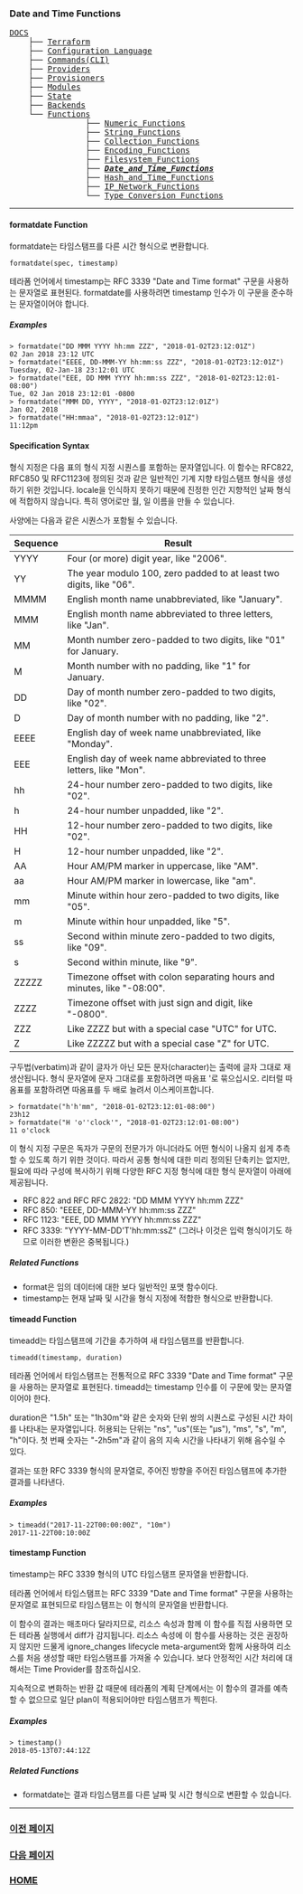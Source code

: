 ### Date and Time Functions

<pre>
<a href = "https://github.com/MZCMSC/Terraform/blob/main/DOCS/README.md">DOCS</a>
    ├── <a href = "https://github.com/MZCMSC/Terraform/blob/main/DOCS/00_Terraform/README.md">Terraform</a>
    ├── <a href = "https://github.com/MZCMSC/Terraform/blob/main/DOCS/01_Configuration_Language/README.md">Configuration Language</a>
    ├── <a href ="https://github.com/MZCMSC/Terraform/blob/main/DOCS/02_Commands(CLI)/README.md">Commands(CLI)</a>
    ├── <a href = "https://github.com/MZCMSC/Terraform/blob/main/DOCS/03_Providers/README.md">Providers</a>
    ├── <a href = "https://github.com/MZCMSC/Terraform/blob/main/DOCS/04_Provisioners/README.md">Provisioners</a>
    ├── <a href = "https://github.com/MZCMSC/Terraform/blob/main/DOCS/05_Modules/README.md">Modules</a>
    ├── <a href = "https://github.com/MZCMSC/Terraform/blob/main/DOCS/06_State/README.md">State</a>
    ├── <a href = "https://github.com/MZCMSC/Terraform/blob/main/DOCS/07_Backends/README.md">Backends</a>
    └── <a href="https://github.com/MZCMSC/Terraform/blob/main/DOCS/08_Functions/README.md">Functions</a>
                ├── <a href ="https://github.com/MZCMSC/Terraform/blob/main/DOCS/08_Functions/01_Numeric_Functions/README.md">Numeric_Functions</a>
                ├── <a href ="https://github.com/MZCMSC/Terraform/blob/main/DOCS/08_Functions/02_String_Functions/README.md">String_Functions</a>
                ├── <a href ="https://github.com/MZCMSC/Terraform/blob/main/DOCS/08_Functions/03_Collection_Functions/README.md">Collection_Functions</a>
                ├── <a href ="https://github.com/MZCMSC/Terraform/blob/main/DOCS/08_Functions/04_Encoding_Functions/README.md">Encoding_Functions</a>
                ├── <a href ="https://github.com/MZCMSC/Terraform/blob/main/DOCS/08_Functions/05_Filesystem_Functions/README.md">Filesystem_Functions</a>
                ├── <a href ="https://github.com/MZCMSC/Terraform/blob/main/DOCS/08_Functions/06_Date_and_Time_Functions/README.md"><i><b>Date_and_Time_Functions</b></i></a>
                ├── <a href ="https://github.com/MZCMSC/Terraform/blob/main/DOCS/08_Functions/07_Hash_and_Crypto_Functions/README.md">Hash_and_Time_Functions</a>
                ├── <a href ="https://github.com/MZCMSC/Terraform/blob/main/DOCS/08_Functions/08_IP_Network_Functions/README.md">IP_Network_Functions</a>
                └── <a href ="https://github.com/MZCMSC/Terraform/blob/main/DOCS/08_Functions/09_Type_Conversion_Functions/README.md">Type_Conversion_Functions</a>
</pre>

---

#### formatdate Function

formatdate는 타임스탬프를 다른 시간 형식으로 변환합니다.

```
formatdate(spec, timestamp)
```

테라폼 언어에서 timestamp는 RFC 3339 "Date and Time format" 구문을 사용하는 문자열로 표현된다. formatdate를 사용하려면 timestamp 인수가 이 구문을 준수하는 문자열이어야 합니다.

##### Examples

```
> formatdate("DD MMM YYYY hh:mm ZZZ", "2018-01-02T23:12:01Z")
02 Jan 2018 23:12 UTC
> formatdate("EEEE, DD-MMM-YY hh:mm:ss ZZZ", "2018-01-02T23:12:01Z")
Tuesday, 02-Jan-18 23:12:01 UTC
> formatdate("EEE, DD MMM YYYY hh:mm:ss ZZZ", "2018-01-02T23:12:01-08:00")
Tue, 02 Jan 2018 23:12:01 -0800
> formatdate("MMM DD, YYYY", "2018-01-02T23:12:01Z")
Jan 02, 2018
> formatdate("HH:mmaa", "2018-01-02T23:12:01Z")
11:12pm
```

#### Specification Syntax

형식 지정은 다음 표의 형식 지정 시퀀스를 포함하는 문자열입니다. 이 함수는 RFC822, RFC850 및 RFC1123에 정의된 것과 같은 일반적인 기계 지향 타임스탬프 형식을 생성하기 위한 것입니다. locale을 인식하지 못하기 때문에 진정한 인간 지향적인 날짜 형식에 적합하지 않습니다. 특히 영어로만 월, 일 이름을 만들 수 있습니다.

사양에는 다음과 같은 시퀀스가 포함될 수 있습니다.

| Sequence | Result                                                                  |
| -------- | ----------------------------------------------------------------------- |
| YYYY     | Four (or more) digit year, like "2006".                                 |
| YY       | The year modulo 100, zero padded to at least two digits, like "06".     |
| MMMM     | English month name unabbreviated, like "January".                       |
| MMM      | English month name abbreviated to three letters, like "Jan".            |
| MM       | Month number zero-padded to two digits, like "01" for January.          |
| M        | Month number with no padding, like "1" for January.                     |
| DD       | Day of month number zero-padded to two digits, like "02".               |
| D        | Day of month number with no padding, like "2".                          |
| EEEE     | English day of week name unabbreviated, like "Monday".                  |
| EEE      | English day of week name abbreviated to three letters, like "Mon".      |
| hh       | 24-hour number zero-padded to two digits, like "02".                    |
| h        | 24-hour number unpadded, like "2".                                      |
| HH       | 12-hour number zero-padded to two digits, like "02".                    |
| H        | 12-hour number unpadded, like "2".                                      |
| AA       | Hour AM/PM marker in uppercase, like "AM".                              |
| aa       | Hour AM/PM marker in lowercase, like "am".                              |
| mm       | Minute within hour zero-padded to two digits, like "05".                |
| m        | Minute within hour unpadded, like "5".                                  |
| ss       | Second within minute zero-padded to two digits, like "09".              |
| s        | Second within minute, like "9".                                         |
| ZZZZZ    | Timezone offset with colon separating hours and minutes, like "-08:00". |
| ZZZZ     | Timezone offset with just sign and digit, like "-0800".                 |
| ZZZ      | Like ZZZZ but with a special case "UTC" for UTC.                        |
| Z        | Like ZZZZZ but with a special case "Z" for UTC.                         |

구두법(verbatim)과 같이 글자가 아닌 모든 문자(character)는 출력에 글자 그대로 재생산됩니다. 형식 문자열에 문자 그대로를 포함하려면 따옴표 '로 묶으십시오. 리터럴 따옴표를 포함하려면 따옴표를 두 배로 늘려서 이스케이프합니다.

```
> formatdate("h'h'mm", "2018-01-02T23:12:01-08:00")
23h12
> formatdate("H 'o''clock'", "2018-01-02T23:12:01-08:00")
11 o'clock
```

이 형식 지정 구문은 독자가 구문의 전문가가 아니더라도 어떤 형식이 나올지 쉽게 추측할 수 있도록 하기 위한 것이다. 따라서 공통 형식에 대한 미리 정의된 단축키는 없지만, 필요에 따라 구성에 복사하기 위해 다양한 RFC 지정 형식에 대한 형식 문자열이 아래에 제공됩니다.

- RFC 822 and RFC RFC 2822: "DD MMM YYYY hh:mm ZZZ"
- RFC 850: "EEEE, DD-MMM-YY hh:mm:ss ZZZ"
- RFC 1123: "EEE, DD MMM YYYY hh:mm:ss ZZZ"
- RFC 3339: "YYYY-MM-DD'T'hh:mm:ssZ" (그러나 이것은 입력 형식이기도 하므로 이러한 변환은 중복됩니다.)

##### Related Functions

- format은 임의 데이터에 대한 보다 일반적인 포맷 함수이다.
- timestamp는 현재 날짜 및 시간을 형식 지정에 적합한 형식으로 반환합니다.

#### timeadd Function

timeadd는 타임스탬프에 기간을 추가하여 새 타임스탬프를 반환합니다.

```
timeadd(timestamp, duration)
```

테라폼 언어에서 타임스탬프는 전통적으로 RFC 3339 "Date and Time format" 구문을 사용하는 문자열로 표현된다. timeadd는 timestamp 인수를 이 구문에 맞는 문자열이어야 한다.

duration은 "1.5h" 또는 "1h30m"와 같은 숫자와 단위 쌍의 시퀀스로 구성된 시간 차이를 나타내는 문자열입니다. 허용되는 단위는 "ns", "us"(또는 "µs"), "ms", "s", "m", "h"이다. 첫 번째 숫자는 "-2h5m"과 같이 음의 지속 시간을 나타내기 위해 음수일 수 있다.

결과는 또한 RFC 3339 형식의 문자열로, 주어진 방향을 주어진 타임스탬프에 추가한 결과를 나타낸다.

##### Examples

```
> timeadd("2017-11-22T00:00:00Z", "10m")
2017-11-22T00:10:00Z
```

#### timestamp Function

timestamp는 RFC 3339 형식의 UTC 타임스탬프 문자열을 반환합니다.

테라폼 언어에서 타임스탬프는 RFC 3339 "Date and Time format" 구문을 사용하는 문자열로 표현되므로 타임스탬프는 이 형식의 문자열을 반환합니다.

이 함수의 결과는 매초마다 달라지므로, 리소스 속성과 함께 이 함수를 직접 사용하면 모든 테라폼 실행에서 diff가 감지됩니다. 리소스 속성에 이 함수를 사용하는 것은 권장하지 않지만 드물게 ignore_changes lifecycle meta-argument와 함께 사용하여 리소스를 처음 생성할 때만 타임스탬프를 가져올 수 있습니다. 보다 안정적인 시간 처리에 대해서는 Time Provider를 참조하십시오.

지속적으로 변화하는 반환 값 때문에 테라폼의 계획 단계에서는 이 함수의 결과를 예측할 수 없으므로 일단 plan이 적용되어야만 타임스탬프가 찍힌다.

##### Examples

```
> timestamp()
2018-05-13T07:44:12Z
```

##### Related Functions

- formatdate는 결과 타임스탬프를 다른 날짜 및 시간 형식으로 변환할 수 있습니다.

---

### [이전 페이지](https://github.com/MZCMSC/Terraform/blob/main/DOCS/08_Functions/05_Filesystem_Functions/README.md)

### [다음 페이지](https://github.com/MZCMSC/Terraform/blob/main/DOCS/08_Functions/07_Hash_and_Crypto_Functions/README.md)

### [HOME](https://github.com/MZCMSC/Terraform/blob/main/README.md)
